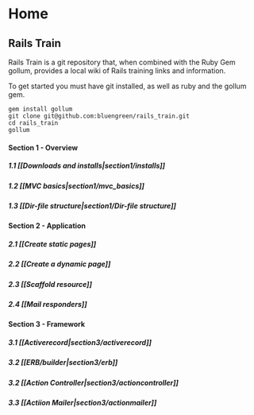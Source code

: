 # Home

## Rails Train

Rails Train is a git repository that, when combined with the Ruby Gem gollum, provides a local wiki of Rails training links and information. 

To get started you must have git installed, as well as ruby and the gollum gem. 
    
    gem install gollum
    git clone git@github.com:bluengreen/rails_train.git
    cd rails_train
    gollum 


#### Section 1 - Overview
##### 1.1 [[Downloads and installs|section1/installs]]
##### 1.2 [[MVC basics|section1/mvc_basics]]
##### 1.3 [[Dir-file structure|section1/Dir-file structure]]

#### Section 2 - Application
##### 2.1 [[Create static pages]]
##### 2.2 [[Create a dynamic page]]
##### 2.3 [[Scaffold resource]]
##### 2.4 [[Mail responders]]

#### Section 3 - Framework
##### 3.1 [[Activerecord|section3/activerecord]]
##### 3.2 [[ERB/builder|section3/erb]]
##### 3.2 [[Action Controller|section3/actioncontroller]]
##### 3.3 [[Actiion Mailer|section3/actionmailer]]
